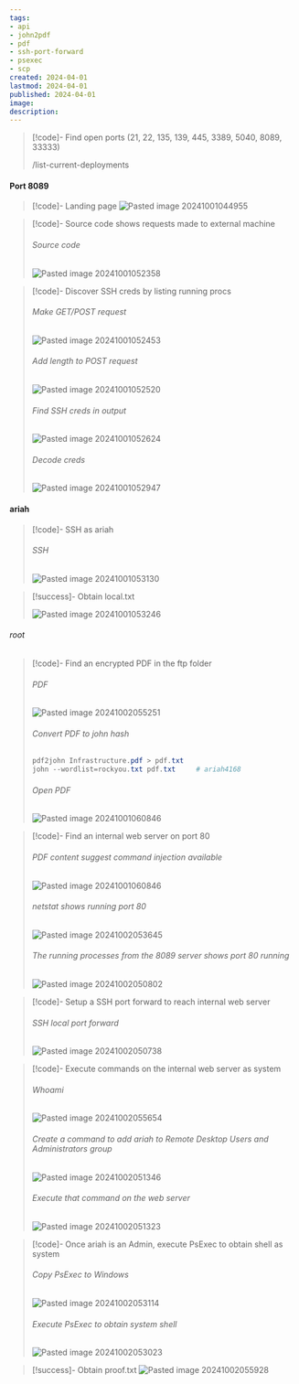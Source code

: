 ```yaml
---
tags:
- api
- john2pdf
- pdf
- ssh-port-forward
- psexec
- scp
created: 2024-04-01
lastmod: 2024-04-01
published: 2024-04-01
image:
description: 
---
```


>[!code]- Find open ports (21, 22, 135, 139, 445, 3389, 5040, 8089, 33333)
>
>/list-current-deployments
#### Port 8089

>[!code]- Landing page
>![Pasted image 20241001044955](Images/Pasted%20image%2020241001044955.png)

>[!code]- Source code shows requests made to external machine
>###### Source code
>![Pasted image 20241001052358](Images/Pasted%20image%2020241001052358.png)

>[!code]- Discover SSH creds by listing running procs
>###### Make GET/POST request
>![Pasted image 20241001052453](Images/Pasted%20image%2020241001052453.png)
>###### Add length to POST request
>![Pasted image 20241001052520](Images/Pasted%20image%2020241001052520.png)
>###### Find SSH creds in output
>![Pasted image 20241001052624](Images/Pasted%20image%2020241001052624.png)
>###### Decode creds
>![Pasted image 20241001052947](Images/Pasted%20image%2020241001052947.png)
#### ariah

>[!code]- SSH as ariah
>###### SSH
>![Pasted image 20241001053130](Images/Pasted%20image%2020241001053130.png)

>[!success]- Obtain local.txt
>
>![Pasted image 20241001053246](Images/Pasted%20image%2020241001053246.png)
###### root

>[!code]- Find an encrypted PDF in the ftp folder
>###### PDF
>![Pasted image 20241002055251](Images/Pasted%20image%2020241002055251.png)
>###### Convert PDF to john hash
>```powershell
>pdf2john Infrastructure.pdf > pdf.txt
>john --wordlist=rockyou.txt pdf.txt     # ariah4168
>```
>###### Open PDF
>![Pasted image 20241001060846](Images/Pasted%20image%2020241001060846.png)

>[!code]- Find an internal web server on port 80
>###### PDF content suggest command injection available
>![Pasted image 20241001060846](Images/Pasted%20image%2020241001060846.png)
>###### netstat shows running port 80
>![Pasted image 20241002053645](Images/Pasted%20image%2020241002053645.png)
>###### The running processes from the 8089 server shows port 80 running
>![Pasted image 20241002050802](Images/Pasted%20image%2020241002050802.png)

>[!code]- Setup a SSH port forward to reach internal web server 
>###### SSH local port forward
>![Pasted image 20241002050738](Images/Pasted%20image%2020241002050738.png)

>[!code]- Execute commands on the internal web server as system
>###### Whoami
>![Pasted image 20241002055654](Images/Pasted%20image%2020241002055654.png)
>###### Create a command to add ariah to Remote Desktop Users and Administrators group
>![Pasted image 20241002051346](Images/Pasted%20image%2020241002051346.png)
>###### Execute that command on the web server
>![Pasted image 20241002051323](Images/Pasted%20image%2020241002051323.png)

>[!code]- Once ariah is an Admin, execute PsExec to obtain shell as system
>###### Copy PsExec to Windows
>![Pasted image 20241002053114](Images/Pasted%20image%2020241002053114.png)
>###### Execute PsExec to obtain system shell
>![Pasted image 20241002053023](Images/Pasted%20image%2020241002053023.png)

>[!success]- Obtain proof.txt
>![Pasted image 20241002055928](Images/Pasted%20image%2020241002055928.png)